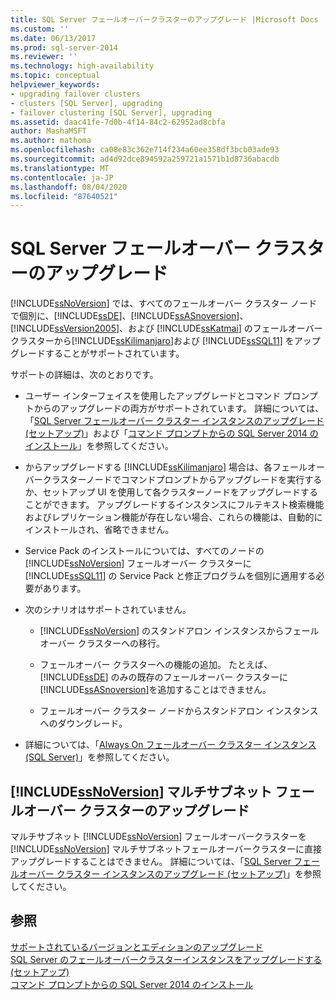 ```yaml
---
title: SQL Server フェールオーバークラスターのアップグレード |Microsoft Docs
ms.custom: ''
ms.date: 06/13/2017
ms.prod: sql-server-2014
ms.reviewer: ''
ms.technology: high-availability
ms.topic: conceptual
helpviewer_keywords:
- upgrading failover clusters
- clusters [SQL Server], upgrading
- failover clustering [SQL Server], upgrading
ms.assetid: daac41fe-7d0b-4f14-84c2-62952ad8cbfa
author: MashaMSFT
ms.author: mathoma
ms.openlocfilehash: ca08e83c362e714f234a60ee358df3bcb03ade93
ms.sourcegitcommit: ad4d92dce894592a259721a1571b1d8736abacdb
ms.translationtype: MT
ms.contentlocale: ja-JP
ms.lasthandoff: 08/04/2020
ms.locfileid: "87640521"
---
```

# <a name="upgrade-a-sql-server-failover-cluster"></a>SQL Server フェールオーバー クラスターのアップグレード
  [!INCLUDE[ssNoVersion](../../../includes/ssnoversion-md.md)] では、すべてのフェールオーバー クラスター ノードで個別に、[!INCLUDE[ssDE](../../../includes/ssde-md.md)]、[!INCLUDE[ssASnoversion](../../../includes/ssasnoversion-md.md)]、[!INCLUDE[ssVersion2005](../../../includes/ssversion2005-md.md)]、および [!INCLUDE[ssKatmai](../../../includes/sskatmai-md.md)] のフェールオーバー クラスターから[!INCLUDE[ssKilimanjaro](../../../includes/sskilimanjaro-md.md)]および [!INCLUDE[ssSQL11](../../../includes/sssql11-md.md)] をアップグレードすることがサポートされています。  
  
 サポートの詳細は、次のとおりです。  
  
-   ユーザー インターフェイスを使用したアップグレードとコマンド プロンプトからのアップグレードの両方がサポートされています。 詳細については、「[SQL Server フェールオーバー クラスター インスタンスのアップグレード &#40;セットアップ&#41;](upgrade-a-sql-server-failover-cluster-instance-setup.md)」および「[コマンド プロンプトからの SQL Server 2014 のインストール](../../../database-engine/install-windows/install-sql-server-from-the-command-prompt.md)」を参照してください。  
  
-   からアップグレードする [!INCLUDE[ssKilimanjaro](../../../includes/sskilimanjaro-md.md)] 場合は、各フェールオーバークラスターノードでコマンドプロンプトからアップグレードを実行するか、セットアップ UI を使用して各クラスターノードをアップグレードすることができます。 アップグレードするインスタンスにフルテキスト検索機能およびレプリケーション機能が存在しない場合、これらの機能は、自動的にインストールされ、省略できません。  
  
-   Service Pack のインストールについては、すべてのノードの [!INCLUDE[ssNoVersion](../../../includes/ssnoversion-md.md)] フェールオーバー クラスターに [!INCLUDE[ssSQL11](../../../includes/sssql11-md.md)] の Service Pack と修正プログラムを個別に適用する必要があります。  
  
-   次のシナリオはサポートされていません。  
  
    -   [!INCLUDE[ssNoVersion](../../../includes/ssnoversion-md.md)] のスタンドアロン インスタンスからフェールオーバー クラスターへの移行。  
  
    -   フェールオーバー クラスターへの機能の追加。 たとえば、 [!INCLUDE[ssDE](../../../includes/ssde-md.md)] のみの既存のフェールオーバー クラスターに [!INCLUDE[ssASnoversion](../../../includes/ssasnoversion-md.md)]を追加することはできません。  
  
    -   フェールオーバー クラスター ノードからスタンドアロン インスタンスへのダウングレード。  
  
-   詳細については、「[Always On フェールオーバー クラスター インスタンス (SQL Server)](always-on-failover-cluster-instances-sql-server.md)」を参照してください。  
  
## <a name="upgrading-a-ssnoversion-multi-subnet-failover-cluster"></a>[!INCLUDE[ssNoVersion](../../../includes/ssnoversion-md.md)] マルチサブネット フェールオーバー クラスターのアップグレード  
 マルチサブネット [!INCLUDE[ssNoVersion](../../../includes/ssnoversion-md.md)] フェールオーバークラスターを [!INCLUDE[ssNoVersion](../../../includes/ssnoversion-md.md)] マルチサブネットフェールオーバークラスターに直接アップグレードすることはできません。 詳細については、「[SQL Server フェールオーバー クラスター インスタンスのアップグレード &#40;セットアップ&#41;](upgrade-a-sql-server-failover-cluster-instance-setup.md)」を参照してください。  
  
## <a name="see-also"></a>参照  
 [サポートされているバージョンとエディションのアップグレード](../../../database-engine/install-windows/supported-version-and-edition-upgrades.md)   
 [SQL Server のフェールオーバークラスターインスタンスをアップグレードする &#40;セットアップ&#41;](upgrade-a-sql-server-failover-cluster-instance-setup.md)   
 [コマンド プロンプトからの SQL Server 2014 のインストール](../../../database-engine/install-windows/install-sql-server-from-the-command-prompt.md)  
  
  
